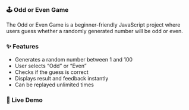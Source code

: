 ### 🕹️ Odd or Even Game

   The Odd or Even Game is a beginner-friendly JavaScript project where users guess whether a randomly generated number will be odd or even.

### ✨ Features

- Generates a random number between 1 and 100
- User selects “Odd” or “Even”
- Checks if the guess is correct
- Displays result and feedback instantly
- Can be replayed unlimited times

### 🔗 Live Demo

